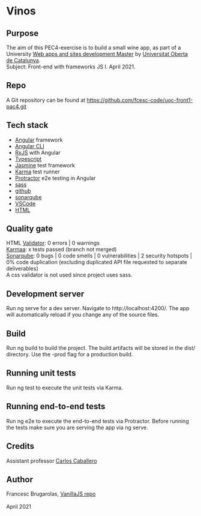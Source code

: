 # Vinos

## Purpose
The aim of this PEC4-exercise is to build a small wine app, as part of a University 
[Web apps and sites development Master](https://estudis.uoc.edu/ca/masters-universitaris/desenvolupament-llocs-aplicacions-web/presentacio) 
by [Universitat Oberta de Catalunya](http://uoc.edu). \
Subject: Front-end with frameworks JS I. April 2021.

## Repo
A Git repository can be found at https://github.com/fcesc-code/uoc-front1-pac4.git

## Tech stack
- [Angular](https://angular.io/) framework
- [Angular CLI](https://angular.io/cli)
- [RxJS](https://rxjs.dev/guide/overview) with Angular
- [Typescript](https://www.typescriptlang.org/)
- [Jasmine](https://jasmine.github.io/) test framework
- [Karma](https://karma-runner.github.io/) test runner
- [Protractor](https://www.protractortest.org/#/) e2e testing in Angular
- [sass](https://sass-lang.com/)
- [github](https://github.com/)
- [sonarqube](https://www.sonarqube.org/)
- [VSCode](https://code.visualstudio.com/)
- [HTML](https://html.spec.whatwg.org/)

## Quality gate
HTML [Validator](https://jigsaw.w3.org/css-validator/): 0 errors | 0 warnings \
[Karmaa](https://karma-runner.github.io/): x tests passed (branch not merged) \
[Sonarqube](https://www.sonarqube.org/): 0 bugs | 0 code smells | 0 vulnerabilities | 2 security hotspots | 0% code duplication (excluding duplicated API file requested to separate deliverables) \
A css validator is not used since project uses sass.

## Development server
Run ng serve for a dev server. Navigate to http://localhost:4200/. The app will automatically reload if you change any of the source files.

## Build
Run ng build to build the project. The build artifacts will be stored in the dist/ directory. Use the -prod flag for a production build.

## Running unit tests
Run ng test to execute the unit tests via Karma.

## Running end-to-end tests
Run ng e2e to execute the end-to-end tests via Protractor. Before running the tests make sure you are serving the app via ng serve.

## Credits
Assistant professor [Carlos Caballero](https://www.carloscaballero.io/about/)

## Author
Francesc Brugarolas, [VanillaJS repo](https://github.com/fcesc-code/vanillaJS)\
\
April 2021